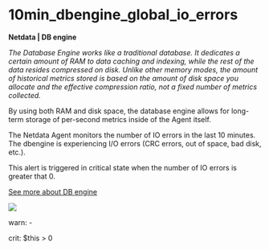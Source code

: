 # 10min_dbengine_global_io_errors

**Netdata | DB engine**

*The Database Engine works like a traditional database. It dedicates a certain amount of RAM to data caching and
indexing, while the rest of the data resides compressed on disk. Unlike other memory modes, the amount of historical
metrics stored is based on the amount of disk space you allocate and the effective compression ratio, not a fixed number
of metrics collected.*

By using both RAM and disk space, the database engine allows for long-term storage of per-second metrics inside of the
Agent itself.

The Netdata Agent monitors the number of IO errors in the last 10 minutes. The dbengine is experiencing I/O errors (CRC
errors, out of space, bad disk, etc.).

This alert is triggered in critical state when the number of IO errors is greater that 0.

[See more about DB engine](https://learn.netdata.cloud/docs/agent/database/engine)

![](https://drive.google.com/uc?export=view&id=1elXR92OQn3sWVGXUCjpGi-NwcLNYE24g)



warn: -

crit: $this > 0

